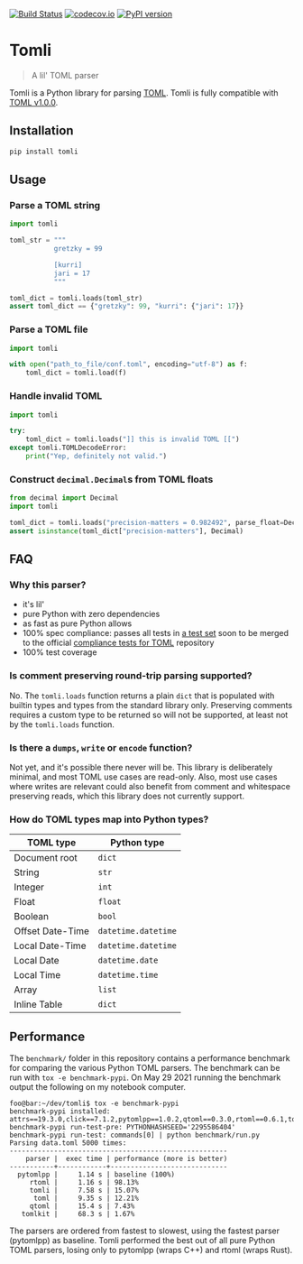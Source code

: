 [![Build Status](https://github.com/hukkinj1/tomli/workflows/Tests/badge.svg?branch=master)](https://github.com/hukkinj1/tomli/actions?query=workflow%3ATests+branch%3Amaster+event%3Apush)
[![codecov.io](https://codecov.io/gh/hukkinj1/tomli/branch/master/graph/badge.svg)](https://codecov.io/gh/hukkinj1/tomli)
[![PyPI version](https://img.shields.io/pypi/v/tomli)](https://pypi.org/project/tomli)

# Tomli

> A lil' TOML parser

Tomli is a Python library for parsing [TOML](https://toml.io).
Tomli is fully compatible with [TOML v1.0.0](https://toml.io/en/v1.0.0).

## Installation

```bash
pip install tomli
```

## Usage

### Parse a TOML string

```python
import tomli

toml_str = """
           gretzky = 99

           [kurri]
           jari = 17
           """

toml_dict = tomli.loads(toml_str)
assert toml_dict == {"gretzky": 99, "kurri": {"jari": 17}}
```

### Parse a TOML file

```python
import tomli

with open("path_to_file/conf.toml", encoding="utf-8") as f:
    toml_dict = tomli.load(f)
```

### Handle invalid TOML

```python
import tomli

try:
    toml_dict = tomli.loads("]] this is invalid TOML [[")
except tomli.TOMLDecodeError:
    print("Yep, definitely not valid.")
```

### Construct `decimal.Decimal`s from TOML floats

```python
from decimal import Decimal
import tomli

toml_dict = tomli.loads("precision-matters = 0.982492", parse_float=Decimal)
assert isinstance(toml_dict["precision-matters"], Decimal)
```

## FAQ

### Why this parser?

- it's lil'
- pure Python with zero dependencies
- as fast as pure Python allows
- 100% spec compliance: passes all tests in
  [a test set](https://github.com/toml-lang/compliance/pull/8)
  soon to be merged to the official
  [compliance tests for TOML](https://github.com/toml-lang/compliance)
  repository
- 100% test coverage

### Is comment preserving round-trip parsing supported?

No.
The `tomli.loads` function returns a plain `dict` that is populated with builtin types and types from the standard library only.
Preserving comments requires a custom type to be returned so will not be supported,
at least not by the `tomli.loads` function.

### Is there a `dumps`, `write` or `encode` function?

Not yet, and it's possible there never will be.
This library is deliberately minimal, and most TOML use cases are read-only.
Also, most use cases where writes are relevant could also benefit from comment and whitespace preserving reads,
which this library does not currently support.

### How do TOML types map into Python types?

| TOML type        | Python type         |
| ---------------- | ------------------- |
| Document root    | `dict`              |
| String           | `str`               |
| Integer          | `int`               |
| Float            | `float`             |
| Boolean          | `bool`              |
| Offset Date-Time | `datetime.datetime` |
| Local Date-Time  | `datetime.datetime` |
| Local Date       | `datetime.date`     |
| Local Time       | `datetime.time`     |
| Array            | `list`              |
| Inline Table     | `dict`              |

## Performance

The `benchmark/` folder in this repository contains a performance benchmark for comparing the various Python TOML parsers.
The benchmark can be run with `tox -e benchmark-pypi`.
On May 29 2021 running the benchmark output the following on my notebook computer.

```console
foo@bar:~/dev/tomli$ tox -e benchmark-pypi
benchmark-pypi installed: attrs==19.3.0,click==7.1.2,pytomlpp==1.0.2,qtoml==0.3.0,rtoml==0.6.1,toml==0.10.2,tomli==0.2.3,tomlkit==0.7.2
benchmark-pypi run-test-pre: PYTHONHASHSEED='2295586404'
benchmark-pypi run-test: commands[0] | python benchmark/run.py
Parsing data.toml 5000 times:
------------------------------------------------------
    parser |  exec time | performance (more is better)
-----------+------------+-----------------------------
  pytomlpp |     1.14 s | baseline (100%)
     rtoml |     1.16 s | 98.13%
     tomli |     7.58 s | 15.07%
      toml |     9.35 s | 12.21%
     qtoml |     15.4 s | 7.43%
   tomlkit |     68.3 s | 1.67%
```

The parsers are ordered from fastest to slowest, using the fastest parser (pytomlpp) as baseline.
Tomli performed the best out of all pure Python TOML parsers,
losing only to pytomlpp (wraps C++) and rtoml (wraps Rust).
